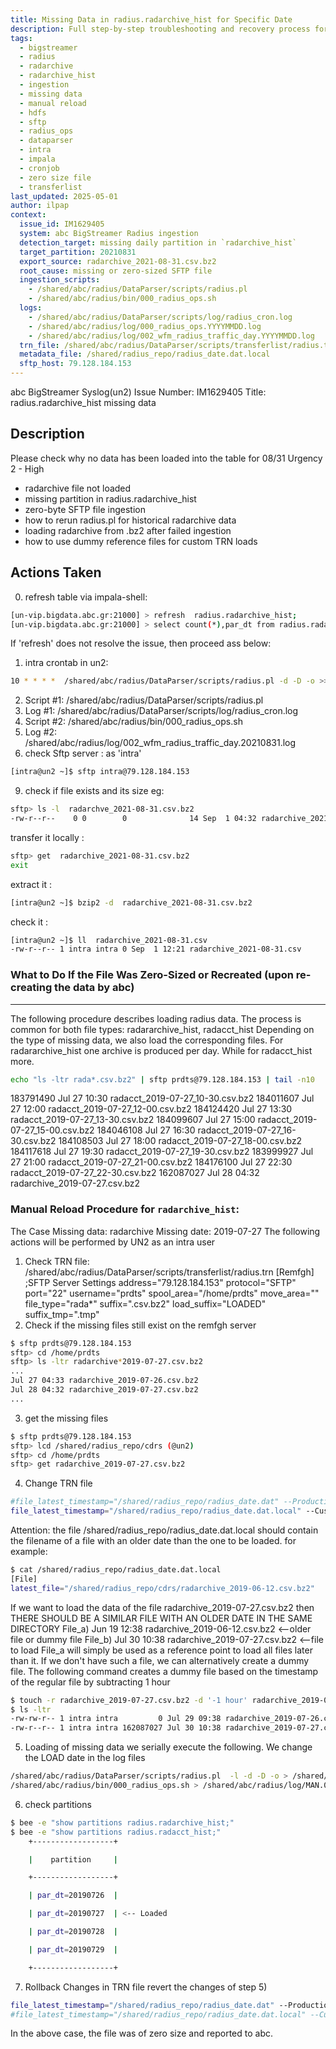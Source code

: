 ```yaml
---
title: Missing Data in radius.radarchive_hist for Specific Date
description: Full step-by-step troubleshooting and recovery process for missing data in the `radius.radarchive_hist` table, including SFTP inspection, dummy file creation, custom ingestion with radius.pl and 000_radius_ops.sh, and TRN reconfiguration.
tags:
  - bigstreamer
  - radius
  - radarchive
  - radarchive_hist
  - ingestion
  - missing data
  - manual reload
  - hdfs
  - sftp
  - radius_ops
  - dataparser
  - intra
  - impala
  - cronjob
  - zero size file
  - transferlist
last_updated: 2025-05-01
author: ilpap
context:
  issue_id: IM1629405
  system: abc BigStreamer Radius ingestion
  detection_target: missing daily partition in `radarchive_hist`
  target_partition: 20210831
  export_source: radarchive_2021-08-31.csv.bz2
  root_cause: missing or zero-sized SFTP file
  ingestion_scripts:
    - /shared/abc/radius/DataParser/scripts/radius.pl
    - /shared/abc/radius/bin/000_radius_ops.sh
  logs:
    - /shared/abc/radius/DataParser/scripts/log/radius_cron.log
    - /shared/abc/radius/log/000_radius_ops.YYYYMMDD.log
    - /shared/abc/radius/log/002_wfm_radius_traffic_day.YYYYMMDD.log
  trn_file: /shared/abc/radius/DataParser/scripts/transferlist/radius.trn
  metadata_file: /shared/radius_repo/radius_date.dat.local
  sftp_host: 79.128.184.153
---
```

abc
BigStreamer
Syslog(un2)
Issue Number: IM1629405 
Title:  radius.radarchive_hist  missing data
## Description
Please check why no data has been loaded into the table for 08/31
Urgency 	2 - High
- radarchive file not loaded
- missing partition in radius.radarchive_hist
- zero-byte SFTP file ingestion
- how to rerun radius.pl for historical radarchive data
- loading radarchive from .bz2 after failed ingestion
- how to use dummy reference files for custom TRN loads
## Actions Taken
0. refresh table via impala-shell:
```bash
[un-vip.bigdata.abc.gr:21000] > refresh  radius.radarchive_hist;
[un-vip.bigdata.abc.gr:21000] > select count(*),par_dt from radius.radarchive_hist  where par_dt = '20210831' group by par_dt;
```
If 'refresh' does not resolve the issue, then proceed ass below:
1. intra crontab in un2:
```bash
10 * * * *  /shared/abc/radius/DataParser/scripts/radius.pl -d -D -o >> /shared/abc/radius/DataParser/scripts/log/radius_cron.log  2>&1;/shared/abc/radius/bin/000_radius_ops.sh >> /shared/abc/radius/log/000_radius_ops.`date '+\%Y\%m\%d'`.log 2>&1;/shared/abc/radius/bin/002_wfm_radius_traffic_day.sh >> /shared/abc/radius/log/002_wfm_radius_traffic_day.`date '+\%Y\%m\%d'`.log 2>&1
```
2. Script #1: /shared/abc/radius/DataParser/scripts/radius.pl
3. Log #1: /shared/abc/radius/DataParser/scripts/log/radius_cron.log
4. Script #2: /shared/abc/radius/bin/000_radius_ops.sh 
5. Log #2: /shared/abc/radius/log/002_wfm_radius_traffic_day.20210831.log
6. check Sftp server : as 'intra'
```bash
[intra@un2 ~]$ sftp intra@79.128.184.153
```
9. check if file exists and its size 
eg:
```bash
sftp> ls -l  radarchve_2021-08-31.csv.bz2
-rw-r--r--    0 0        0              14 Sep  1 04:32 radarchive_2021-08-31.csv.bz2
```
transfer it locally :
```bash
sftp> get  radarchive_2021-08-31.csv.bz2
exit
```
extract it :
```bash
[intra@un2 ~]$ bzip2 -d  radarchive_2021-08-31.csv.bz2
```
check it :
```bash
[intra@un2 ~]$ ll  radarchive_2021-08-31.csv
-rw-r--r-- 1 intra intra 0 Sep  1 12:21 radarchive_2021-08-31.csv
```
### What to Do If the File Was Zero-Sized or Recreated (upon re-creating the data by abc)
--------------------------------------------------------------------
The following procedure describes loading radius data.
The process is common for both file types: radararchive_hist, radacct_hist
Depending on the type of missing data, we also load the corresponding files.
For radararchive_hist one archive is produced per day. 
While for radacct_hist more.
```bash
echo "ls -ltr rada*.csv.bz2" | sftp prdts@79.128.184.153 | tail -n10
```
183791490 Jul 27 10:30 radacct_2019-07-27_10-30.csv.bz2
184011607 Jul 27 12:00 radacct_2019-07-27_12-00.csv.bz2
184124420 Jul 27 13:30 radacct_2019-07-27_13-30.csv.bz2
184099607 Jul 27 15:00 radacct_2019-07-27_15-00.csv.bz2
184046108 Jul 27 16:30 radacct_2019-07-27_16-30.csv.bz2
184108503 Jul 27 18:00 radacct_2019-07-27_18-00.csv.bz2
184117618 Jul 27 19:30 radacct_2019-07-27_19-30.csv.bz2
183999927 Jul 27 21:00 radacct_2019-07-27_21-00.csv.bz2
184176100 Jul 27 22:30 radacct_2019-07-27_22-30.csv.bz2
162087027 Jul 28 04:32 radarchive_2019-07-27.csv.bz2
### Manual Reload Procedure for `radarchive_hist`:
The Case
Missing data: radarchive
Missing date: 2019-07-27
The following actions will be performed by UN2 as an intra user
1. Check TRN file: 
/shared/abc/radius/DataParser/scripts/transferlist/radius.trn
[Remfgh]
;SFTP Server Settings
address="79.128.184.153"
protocol="SFTP"
port="22"
username="prdts"
spool_area="/home/prdts"
move_area=""
file_type="rada*"
suffix=".csv.bz2"
load_suffix="LOADED"
suffix_tmp=".tmp"
2. Check if the missing files still exist on the remfgh server
```bash
$ sftp prdts@79.128.184.153
sftp> cd /home/prdts
sftp> ls -ltr radarchive*2019-07-27.csv.bz2
...
Jul 27 04:33 radarchive_2019-07-26.csv.bz2
Jul 28 04:32 radarchive_2019-07-27.csv.bz2
...
```
3. get the missing files
```bash
$ sftp prdts@79.128.184.153
sftp> lcd /shared/radius_repo/cdrs (@un2)
sftp> cd /home/prdts
sftp> get radarchive_2019-07-27.csv.bz2
```
4. Change TRN file
```bash
#file_latest_timestamp="/shared/radius_repo/radius_date.dat" --Production Load
file_latest_timestamp="/shared/radius_repo/radius_date.dat.local" --Customade Load
```
Attention:
the file /shared/radius_repo/radius_date.dat.local should contain the filename of a file with an older date than the one to be loaded.
for example:
```bash
$ cat /shared/radius_repo/radius_date.dat.local
[File]
latest_file="/shared/radius_repo/cdrs/radarchive_2019-06-12.csv.bz2"
```
If we want to load the data of the file radarchive_2019-07-27.csv.bz2 then THERE SHOULD BE A SIMILAR FILE WITH AN OLDER DATE IN THE SAME DIRECTORY
File_a) Jun 19 12:38 radarchive_2019-06-12.csv.bz2 <--older file or dummy file
File_b) Jul 30 10:38 radarchive_2019-07-27.csv.bz2 <--file to load
File_a will simply be used as a reference point to load all files later than it.
If we don't have such a file, we can alternatively create a dummy file.
The following command creates a dummy file based on the timestamp of the regular file by subtracting 1 hour
```bash
$ touch -r radarchive_2019-07-27.csv.bz2 -d '-1 hour' radarchive_2019-07-26.csv.bz2
$ ls -ltr
-rw-rw-r-- 1 intra intra         0 Jul 29 09:38 radarchive_2019-07-26.csv.bz2
-rw-r--r-- 1 intra intra 162087027 Jul 30 10:38 radarchive_2019-07-27.csv.bz2
```
5. Loading of missing data
we serially execute the following.
We change the LOAD date in the log files
```bash
/shared/abc/radius/DataParser/scripts/radius.pl  -l -d -D -o > /shared/abc/radius/DataParser/scripts/log/MAN.radius_cron.20190727.log  2>&1
/shared/abc/radius/bin/000_radius_ops.sh > /shared/abc/radius/log/MAN.000_radius_ops.20190727.log 2>&1
```
6. check partitions
```bash
$ bee -e "show partitions radius.radarchive_hist;"
$ bee -e "show partitions radius.radacct_hist;"
    +------------------+

    |    partition     |

    +------------------+

    | par_dt=20190726  |

    | par_dt=20190727  | <-- Loaded

    | par_dt=20190728  |

    | par_dt=20190729  |

    +------------------+
```
7. Rollback Changes in TRN file
revert the changes of step 5)
```bash
file_latest_timestamp="/shared/radius_repo/radius_date.dat" --Production Load
#file_latest_timestamp="/shared/radius_repo/radius_date.dat.local" --Custom Load
```
In the above case, the file was of zero size and reported to abc.